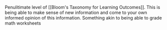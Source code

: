 Penulitimate level of [[Bloom's Taxonomy for Learning Outcomes]]. This is being able to make sense of new information and come to your own informed opinion of this information. Something akin to being able to grade math worksheets